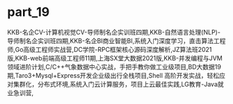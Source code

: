 # part_19
KKB-名企CV-计算机视觉CV-导师制名企实训班四期,KKB-自然语言处理(NLP)-导师制名企实训班四期,KKB-名企BI商业智能BI,系统入门深度学习，直击算法工程师,Go高级工程师实战营,DC学院-RPC框架核心源码深度解析,JZ算法班2021版,KKB-web前端高级工程师11期,上海SX堂大数据2021版,KKB-并发编程与JVM领域进阶计划,C/C++气象数据中心实战，手把手教你做工业级项目,BD大数据19期,Taro3+Mysql+Express开发企业级出行全栈项目,Shell 高阶开发实战，轻松应对集群化，分布式环境,系统入门云计算服务，项目上云最佳实践,LG教育-Java就业急训营,
